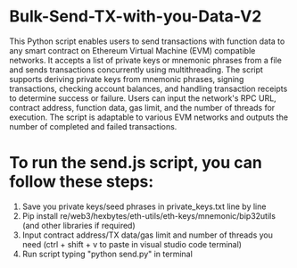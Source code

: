 # Bulk-Send-TX-with-you-Data-V2
This Python script enables users to send transactions with function data to any smart contract on Ethereum Virtual Machine (EVM) compatible networks. It accepts a list of private keys or mnemonic phrases from a file and sends transactions concurrently using multithreading. The script supports deriving private keys from mnemonic phrases, signing transactions, checking account balances, and handling transaction receipts to determine success or failure. Users can input the network's RPC URL, contract address, function data, gas limit, and the number of threads for execution. The script is adaptable to various EVM networks and outputs the number of completed and failed transactions.

# To run the send.js script, you can follow these steps:
1. Save you private keys/seed phrases in private_keys.txt line by line
2. Pip install re/web3/hexbytes/eth-utils/eth-keys/mnemonic/bip32utils (and other libraries if required)
3. Input contract address/TX data/gas limit and number of threads you need (ctrl + shift + v to paste in visual studio code terminal)
4. Run script typing "python send.py" in terminal
